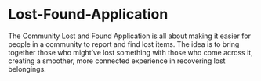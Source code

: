 # Lost-Found-Application
The Community Lost and Found Application is all about making  it  easier  for  people  in    a  community to report and find lost items. The idea is to bring together those who might’ve lost  something with those who come across it, creating a smoother, more connected experience in  recovering lost belongings. 
